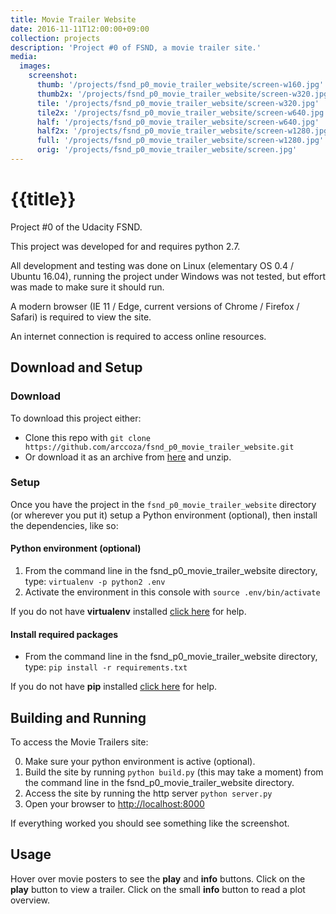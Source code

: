 ```yaml
---
title: Movie Trailer Website
date: 2016-11-11T12:00:00+09:00
collection: projects
description: 'Project #0 of FSND, a movie trailer site.'
media:
  images:
    screenshot:
      thumb: '/projects/fsnd_p0_movie_trailer_website/screen-w160.jpg'
      thumb2x: '/projects/fsnd_p0_movie_trailer_website/screen-w320.jpg'
      tile: '/projects/fsnd_p0_movie_trailer_website/screen-w320.jpg'
      tile2x: '/projects/fsnd_p0_movie_trailer_website/screen-w640.jpg'
      half: '/projects/fsnd_p0_movie_trailer_website/screen-w640.jpg'
      half2x: '/projects/fsnd_p0_movie_trailer_website/screen-w1280.jpg'
      full: '/projects/fsnd_p0_movie_trailer_website/screen-w1280.jpg'
      orig: '/projects/fsnd_p0_movie_trailer_website/screen.jpg'
---
```


# {{title}}
Project #0 of the Udacity FSND.

This project was developed for and requires python 2.7.

All development and testing was done on Linux (elementary OS 0.4 / Ubuntu 16.04), running the project under Windows was not tested, but effort was made to make sure it should run.

A modern browser (IE 11 / Edge, current versions of Chrome / Firefox / Safari) is required to view the site.

An internet connection is required to access online resources.

## Download and Setup

### Download
To download this project either:
- Clone this repo with `git clone https://github.com/arccoza/fsnd_p0_movie_trailer_website.git`
- Or download it as an archive from [here](https://github.com/arccoza/fsnd_p0_movie_trailer_website/archive/master.zip) and unzip.

### Setup
Once you have the project in the `fsnd_p0_movie_trailer_website` directory (or wherever you put it) setup a Python environment (optional), then install the dependencies, like so:

#### Python environment (optional)
1. From the command line in the fsnd_p0_movie_trailer_website directory, type: `virtualenv -p python2 .env`
2. Activate the environment in this console with `source .env/bin/activate`

If you do not have **virtualenv** installed [click here](https://virtualenv.pypa.io/en/stable/installation/) for help.

#### Install required packages
- From the command line in the fsnd_p0_movie_trailer_website directory, type: `pip install -r requirements.txt`

If you do not have **pip** installed [click here](https://pip.pypa.io/en/stable/installing/) for help.

## Building and Running

To access the Movie Trailers site:

0. Make sure your python environment is active (optional).
1. Build the site by running `python build.py` (this may take a moment) from the command line in the fsnd_p0_movie_trailer_website directory.
2. Access the site by running the http server `python server.py`
3. Open your browser to [http://localhost:8000](http://localhost:8000)

If everything worked you should see something like the screenshot.

## Usage

Hover over movie posters to see the **play** and **info** buttons. Click on the **play** button to view a trailer. Click on the small **info** button to read a plot overview.